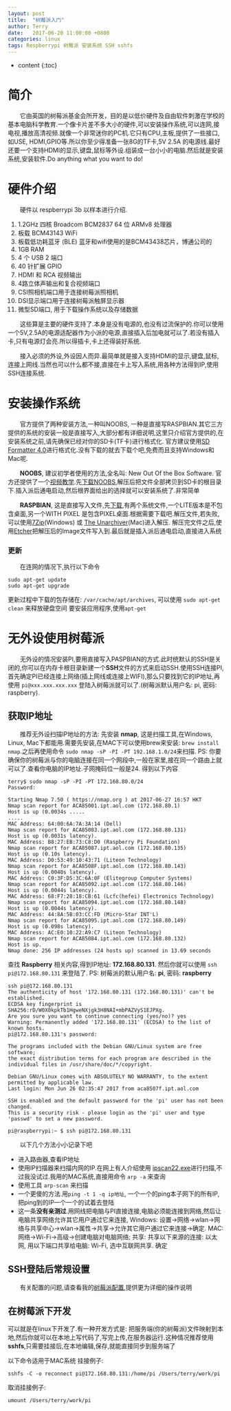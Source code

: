 ```yaml
---
layout: post
title:  "树莓派入门"
author: Terry
date:   2017-06-20 11:00:00 +0800
categories: linux
tags: Respberrypi 树莓派 安装系统 SSH sshfs
---
```


* content
{:toc}

# 简介
　　它由英国的树莓派基金会所开发，目的是以低价硬件及自由软件刺激在学校的基本电脑科学教育.一个像卡片差不多大小的硬件,可以安装操作系统,可以连网,接电视,播放高清视频.就像一个非常迷你的PC机.它只有CPU,主板,提供了一些接口,如USE, HDMI,GPIO等.所以你至少得准备一张8G的TF卡,5V 2.5A 的电源线.最好还要一个支持HDMI的显示,键盘,鼠标等外设.组装成一台小小的电脑.然后就是安装系统,安装软件.Do anything what you want to do!



# 硬件介绍
　　硬件以 respberrypi 3b 以样本进行介绍.

1. 1.2GHz 四核 Broadcom BCM2837 64 位 ARMv8 处理器
2. 板载 BCM43143 WiFi
3. 板载低功耗蓝牙 (BLE) 蓝牙和wifi使用的是BCM43438芯片，博通公司的
4. 1GB RAM
5. 4 个 USB 2 端口
6. 40 针扩展 GPIO
7. HDMI 和 RCA 视频输出
8. 4路立体声输出和复合视频端口
9. CSI照相机端口用于连接树莓派照相机
10. DSI显示端口用于连接树莓派触屏显示器
11. 微型SD端口, 用于下载操作系统以及存储数据

　　这些算是主要的硬件支持了.本身是没有电源的,也没有过流保护的.你可以使用一个5V,2.5A的电源适配器作为小派的电源,直接插入后加电就可以了.若没有插入卡,只有电源灯会亮.所以得插卡,卡上还得装好系统.

　　接入必须的外设,外设因人而异.最简单就是接入支持HDMI的显示,键盘,鼠标,连接上网线.当然也可以什么都不接,直接在卡上写入系统,用各种方法得到IP,使用SSH连接系统.

# 安装操作系统
　　官方提供了两种安装方法,一种叫NOOBS, 一种是直接写RASPBIAN.其它三方提供的系统的安装一般是直接写入,大部分都有详细说明,这里只介绍官方提供的,在安装系统之前,请先确保已经对你的SD卡(TF卡)进行格式化. 官方建议使用[SD Formatter
4.0](https://www.sdcard.org/downloads/formatter_4/index.html)进行格式化.没有下载的就去下载个吧,免费而且支持Windows和Mac呢.

　　**NOOBS**, 建议初学者使用的方法,全名叫:  New Out Of the Box Software. 官方还提供了一个[视频教学](https://www.raspberrypi.org/help/videos/#noobs-setup).先[下载NOOBS](https://www.raspberrypi.org/downloads/noobs/),解压后把文件全部拷贝到SD卡的根目录下.插入派后通电启动,然后根界面给出的选择就可以安装系统了.非常简单

　　**RASPBIAN**, 这是直接写入文件,先[下载](https://www.raspberrypi.org/downloads/raspbian/),有两个系统文件,一个LITE版本是不包含桌面,另一个WITH PIXEL 是包含PIXEL桌面.根据需要下载吧.解压文件,若失败,可以使用[7Zip](http://www.7-zip.org/download.html)(Windows) 或 [The Unarchiver](http://wakaba.c3.cx/s/apps/unarchiver.html)(Mac)进入解压. 解压完文件之后,使用[Etcher](https://etcher.io/)把解压后的Image文件写入到.最后就是插入派后通电启动,直接进入系统

### 更新
　　在连网的情况下,执行以下命令

```shell
sudo apt-get update
sudo apt-get upgrade
```

更新过程中下载的包存储在: `/var/cache/apt/archives`, 可以使用 `sudo apt-get clean` 来释放硬盘空间
要安装应用程序,使用`apt-get`

# 无外设使用树莓派
　　无外设的情况安装PI,要用直接写入PASPBIAN的方式.此时统默认的SSH是关闭的,你可以在内存卡根目录新建一个**SSH**文件的方式来启动SSH.使用SSH连接PI, 首先确定PI已经连接上网络(插上网线或连接上WIFI),那么只要找到它的IP地址,再使用 `pi@xxx.xxx.xxx.xxx` 登陆入树莓派就可以了.(树莓派默认用户名: pi, 密码: raspberry).

## 获取IP地址
　　推荐无外设扫描IP地址的方法:
先安装 **nmap**, 这是扫描工具,在Windows, Linux, Mac下都能用.需要先安装,在MAC下可以使用brew来安装: `brew install nmap`.之后再使用命令 `sudo nmap -sP -PI -PT 192.168.1.0/24`来扫描.
PS: 你要确保你的树莓派与你的电脑连接在同一个网段中,一般在家里,接在同一个路由上就可以了.查看你电脑的IP地址.子网掩码位一般是24.
得到以下内容

```shell
terry$ sudo nmap -sP -PI -PT 172.168.80.0/24
Password:

Starting Nmap 7.50 ( https://nmap.org ) at 2017-06-27 16:57 HKT
Nmap scan report for ACA85001.ipt.aol.com (172.168.80.1)
Host is up (0.0034s .....
.....
MAC Address: 64:00:6A:7A:3A:14 (Dell)
Nmap scan report for ACA85083.ipt.aol.com (172.168.80.131)
Host is up (0.0031s latency).
MAC Address: B8:27:EB:73:C8:D0 (Raspberry Pi Foundation)
Nmap scan report for ACA85087.ipt.aol.com (172.168.80.135)
Host is up (0.10s latency).
MAC Address: D0:53:49:10:43:71 (Liteon Technology)
Nmap scan report for ACA8508F.ipt.aol.com (172.168.80.143)
Host is up (0.0040s latency).
MAC Address: C0:3F:D5:3C:6A:0F (Elitegroup Computer Systems)
Nmap scan report for ACA85092.ipt.aol.com (172.168.80.146)
Host is up (0.0044s latency).
MAC Address: 68:F7:28:18:CB:61 (Lcfc(hefei) Electronics Technology)
Nmap scan report for ACA85094.ipt.aol.com (172.168.80.148)
Host is up (0.0044s latency).
MAC Address: 44:8A:5B:03:CC:FD (Micro-Star INT'L)
Nmap scan report for ACA85095.ipt.aol.com (172.168.80.149)
Host is up (0.098s latency).
MAC Address: AC:E0:10:22:A9:C7 (Liteon Technology)
Nmap scan report for ACA85084.ipt.aol.com (172.168.80.132)
Host is up.
Nmap done: 256 IP addresses (24 hosts up) scanned in 13.69 seconds
```

查找 **Raspberry** 相关内容,得到IP地址: **172.168.80.131**. 然后你就可以使用 `ssh pi@172.168.80.131` 来登陆了.
PS:
树莓派的默认用户名: **pi**, 密码: **raspberry**

```shell
ssh pi@172.168.80.131
The authenticity of host '172.168.80.131 (172.168.80.131)' can't be established.
ECDSA key fingerprint is SHA256:rD/W0X0kpkTb1HgweNXjgk3H8NAI+mbPAZVyS1EJPXg.
Are you sure you want to continue connecting (yes/no)? yes
Warning: Permanently added '172.168.80.131' (ECDSA) to the list of known hosts.
pi@172.168.80.131's password: 

The programs included with the Debian GNU/Linux system are free software;
the exact distribution terms for each program are described in the
individual files in /usr/share/doc/*/copyright.

Debian GNU/Linux comes with ABSOLUTELY NO WARRANTY, to the extent
permitted by applicable law.
Last login: Mon Jun 26 02:35:47 2017 from aca8507f.ipt.aol.com

SSH is enabled and the default password for the 'pi' user has not been changed.
This is a security risk - please login as the 'pi' user and type 'passwd' to set a new password.

pi@raspberrypi:~ $ ssh pi@172.168.80.131

```

　　以下几个方法小小记录下吧
* 进入路由器,查看IP地址
* 使用IP扫描器来扫描内网的IP.在网上有人介绍使用 [ipscan22.exe](http://pan.baidu.com/share/link?shareid=3434443053&uk=605377859)进行扫描,不过我没试过.我用的MAC系统,直接用命令 `arp -a` 来查询
* 使用工具 `arp-scan` 来扫描
* 一个更傻的方法.用`ping -t 1 -q ip地址`, 一个一个的ping本子网下的所有IP, 把ping到的IP一个一个的试着去登陆
* 这一条**没有亲测过**.用网线把电脑与PI直接连接,电脑必须能连接到网络,然后让电脑共享网络允许其它用户通过它来连接, Windows: 设置->网络->wlan->网络与共享中心->wlan->属性->共享->允许其它用户通过它来连接->确定. MAC: 网络->Wi-Fi->高级->创建电脑对电脑网络; 共享: 共享以下来源的连接: 以太网, 用以下端口共享给电脑: Wi-Fi, 选中互联网共享. 确定

## SSH登陆后常规设置
　　有关配置的问题,请查看我的[树莓派配置](http://icc.one/2017/06/28/%E6%A0%91%E8%8E%93%E6%B4%BE%E9%85%8D%E7%BD%AE/),提供更为详细的操作说明

## 在树莓派下开发
可以就是在linux下开发了.有一种开发方式是: 把服务端(你的树莓派)文件映射到本地,然后你就可以在本地上写代码了,写完上传,在服务器运行.这种情况推荐使用 **sshfs**,只需要挂接后,在本地编辑,保存,就能直接同步到服务端了

以下命令适用于MAC系统
挂接例子:

```shell
sshfs -C -o reconnect pi@172.168.80.131:/home/pi /Users/terry/work/pi
```

取消挂接例子:

```shell
umount /Users/terry/work/pi
```

